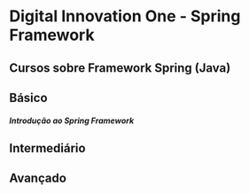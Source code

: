 # Digital Innovation One - Spring Framework

## Cursos sobre Framework Spring (Java)

## Básico
##### Introdução ao Spring Framework

## Intermediário

## Avançado
